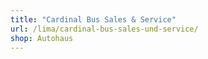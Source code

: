 ```yaml
---
title: "Cardinal Bus Sales & Service"
url: /lima/cardinal-bus-sales-und-service/
shop: Autohaus
---
```

